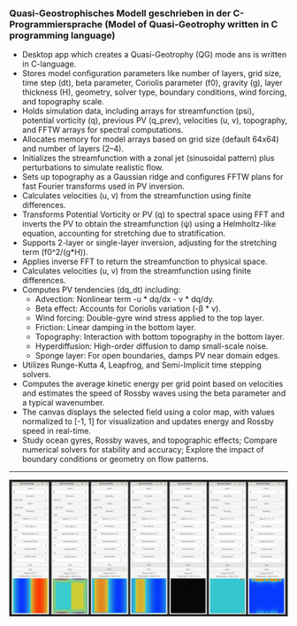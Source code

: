 ### Quasi-Geostrophisches Modell geschrieben in der C-Programmiersprache (Model of Quasi-Geotrophy written in C programming language)

* Desktop app which creates a Quasi-Geotrophy (QG) mode ans is written in C-language.
* Stores model configuration parameters like number of layers, grid size, time step (dt), beta parameter, Coriolis parameter (f0), gravity (g), layer thickness (H), geometry, solver type, boundary conditions, wind forcing, and topography scale.
* Holds simulation data, including arrays for streamfunction (psi), potential vorticity (q), previous PV (q_prev), velocities (u, v), topography, and FFTW arrays for spectral computations.
* Allocates memory for model arrays based on grid size (default 64x64) and number of layers (2–4).
* Initializes the streamfunction with a zonal jet (sinusoidal pattern) plus perturbations to simulate realistic flow.
* Sets up topography as a Gaussian ridge and configures FFTW plans for fast Fourier transforms used in PV inversion.
* Calculates velocities (u, v) from the streamfunction using finite differences.
* Transforms Potential Vorticity or PV (q) to spectral space using FFT and inverts the PV to obtain the streamfunction (ψ) using a Helmholtz-like equation, accounting for stretching due to stratification.
* Supports 2-layer or single-layer inversion, adjusting for the stretching term (f0^2/(g*H)).
* Applies inverse FFT to return the streamfunction to physical space.
* Calculates velocities (u, v) from the streamfunction using finite differences.
* Computes PV tendencies (dq_dt) including:
  * Advection: Nonlinear term -u * dq/dx - v * dq/dy.
  * Beta effect: Accounts for Coriolis variation (-β * v).
  * Wind forcing: Double-gyre wind stress applied to the top layer.
  * Friction: Linear damping in the bottom layer.
  * Topography: Interaction with bottom topography in the bottom layer.
  * Hyperdiffusion: High-order diffusion to damp small-scale noise.
  * Sponge layer: For open boundaries, damps PV near domain edges.
* Utilizes Runge-Kutta 4, Leapfrog, and Semi-Implicit time stepping solvers.
* Computes the average kinetic energy per grid point based on velocities and estimates the speed of Rossby waves using the beta parameter and a typical wavenumber.
* The canvas displays the selected field using a color map, with values normalized to [-1, 1] for visualization and updates energy and Rossby speed in real-time.
* Study ocean gyres, Rossby waves, and topographic effects; Compare numerical solvers for stability and accuracy; Explore the impact of boundary conditions or geometry on flow patterns.

---

![](https://github.com/KMORaza/Model_of_Quasi-Geotrophy/blob/main/Model%20of%20Quasi%20Geotrophy/Improved/screen.png)

